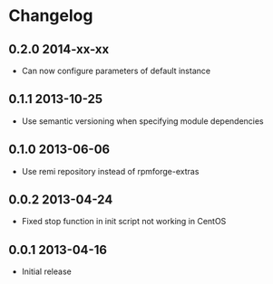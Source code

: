 # Changelog

## 0.2.0 2014-xx-xx
- Can now configure parameters of default instance

## 0.1.1 2013-10-25
- Use semantic versioning when specifying module dependencies

## 0.1.0 2013-06-06
- Use remi repository instead of rpmforge-extras

## 0.0.2 2013-04-24
- Fixed stop function in init script not working in CentOS

## 0.0.1 2013-04-16
- Initial release
